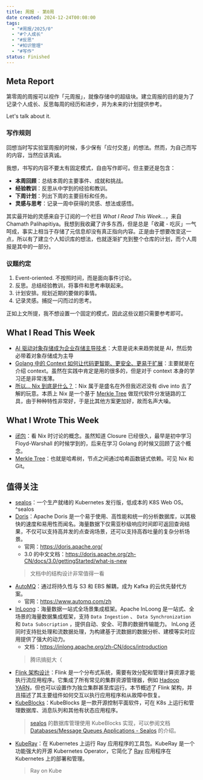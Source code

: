 ```yaml
---
title: 周报 - 第0周
date created: 2024-12-24T00:08:00
tags:
  - "#周报/2025/0"
  - "#个人成长"
  - "#反思"
  - "#知识管理"
  - "#写作"
status: Finished
---
```


## Meta Report

第零周的周报可以视作「元周报」，就像存储中的超级块。建立周报的目的是为了记录个人成长、反思每周的经历和进步，并为未来的计划提供参考。

Let's talk about it.

### 写作规则

回想当时写实验室周报的时候，多少保有「应付交差」的想法。然而，为自己而写的内容，当然应该真诚。

我想，书写的内容不要太有固定模式，自由写作即可。但主要还是包含：

- **本周回顾**：总结本周的主要事件、成就和挑战。
- **经验教训**：反思从中学到的经验和教训。
- **下周计划**：列出下周的主要目标和任务。
- **灵感与思考**：记录一周中获得的灵感、想法或感悟。

其实最开始的灵感来自于订阅的一个栏目 *What I Read This Week…*，来自 Chamath Palihapitiya。我想到我收藏了许多东西，但是总是「收藏 - 吃灰」一气呵成，事实上相当于存储了元信息却没有真正指向内容。正是由于想要改变这一点，所以有了建立个人知识库的想法，也就逐渐扩充到整个仓库的计划，而个人周报是其中的一部分。

### 议题约定

1. Event-oriented. 不按照时间，而是面向事件讨论。
2. 反思。总结经验教训，将事件和思考串联起来。
3. 计划安排。规划近期的要做的事情。
4. 记录灵感。捕捉一闪而过的思考。

正如上文所提，我不想设置一个固定的模式，因此这些议题只需要参考即可。

## What I Read This Week

- [AI 驱动对象存储成为企业存储主导技术](../Readings/AI%20驱动对象存储成为企业存储主导技术.md)：大意是说未来趋势就是 AI，然后势必带着对象存储成为主导
- [Golang 中的 Context 如何让代码更智能、更安全、更易于扩展](../Readings/Golang%20中的%20Context%20如何让代码更智能、更安全、更易于扩展.md)：主要就是在介绍 context。虽然在实践中肯定是用的很多的，但是对于 context 本身的学习还是非常浅薄。
- [所以... Nix 到底是什么？](../Readings/所以...%20Nix%20到底是什么？.md)：Nix 属于是盛名在外但我迟迟没有 dive into 去了解的玩意。本质上 Nix 是一个基于 [Merkle Tree](../Wiki/Merkle%20Tree.md) 做现代软件分发链路的工具，由于种种特性非常好，于是比其他方案更加好，故而名声大噪。

## What I Wrote This Week

- [闭包](../Wiki/闭包.md)：看 Nix 时讨论的概念。虽然知道 Closure 已经很久，最早是初中学习 Floyd-Warshall 的时候学到的，后来在学习 Golang 的时候又回顾了这个概念。
- [Merkle Tree](../Wiki/Merkle%20Tree.md)：也就是哈希树，节点之间通过哈希函数链式依赖。可见 Nix 和 Git。

## 值得关注

- [sealos](https://github.com/labring/sealos)：一个生产就绪的 Kubernetes 发行版，低成本的 K8S Web OS。 ^sealos
- [Doris](https://github.com/apache/doris)：Apache Doris 是一个易于使用、高性能和统一的分析数据库，以其极快的速度和易用性而闻名。海量数据下仅需亚秒级响应时间即可返回查询结果，不仅可以支持高并发的点查询场景，还可以支持高吞吐量的复杂分析场景。
    - 官网：https://doris.apache.org/
    - 3.0 的中文文档：https://doris.apache.org/zh-CN/docs/3.0/gettingStarted/what-is-new
    > 文档中的结构设计非常值得一看
- [AutoMQ](https://github.com/AutoMQ/automq)：通过将持久性与 S3 和 EBS 解耦，成为 Kafka 的云优先替代方案。
    - 官网：https://www.automq.com/zh
- [InLoong](https://github.com/apache/inlong)：海量数据一站式全场景集成框架。Apache InLoong 是一站式、全场景的海量数据集成框架，支持 `Data Ingestion` 、 `Data Synchronization` 和 `Data Subscription` ，提供自动、安全、可靠的数据传输能力。 InLong 还同时支持批处理和流数据处理，为构建基于流数据的数据分析、建模等实时应用提供了强大的动力。
    - 文档：https://inlong.apache.org/zh-CN/docs/introduction
    > 腾讯搞挺大（
- [Flink 架构设计](https://nightlies.apache.org/flink/flink-docs-release-2.0-preview1/zh/docs/concepts/flink-architecture/)：Flink 是一个分布式系统，需要有效分配和管理计算资源才能执行流应用程序。它集成了所有常见的集群资源管理器，例如 [Hadoop YARN](https://hadoop.apache.org/docs/stable/hadoop-yarn/hadoop-yarn-site/YARN.html)，但也可以设置作为独立集群甚至库运行。本节概述了 Flink 架构，并且描述了其主要组件如何交互以执行应用程序和从故障中恢复。
- [KubeBlocks](https://github.com/apecloud/kubeblocks)：KubeBlocks 是一款开源控制平面软件，可在 K8s 上运行和管理数据库、消息队列和其他有状态应用程序。
    > [sealos](#^sealos) 的数据库管理使用 KubeBlocks 实现，可以参阅文档 [Databases/Message Queues Applications - Sealos](https://sealos.io/blog/what-is-sealos#databasesmessage-queues-applications) 的介绍。
- [KubeRay](https://github.com/ray-project/kuberay)：在 Kubernetes 上运行 Ray 应用程序的工具包。KubeRay 是一个功能强大的开源 Kubernetes Operator，它简化了 [Ray](https://github.com/ray-project/ray) 应用程序在 Kubernetes 上的部署和管理。
    > Ray on Kube
